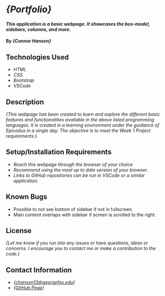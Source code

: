 # _{Portfolio}_

#### _This application is a basic webpage. It showcases the box-model, sidebars, columns, and more._

#### By _**{Connor Hansen}**_

## Technologies Used

* _HTML_
* _CSS_
* _Bootstrap_
* _VSCode_


## Description

_{This webpage has been created to learn and explore the different basic features and functionalities available in the above listed programming languages. It is created in a learning environment under the guidance of Epicodus in a single day. The objective is to meet the Week 1 Project requirements.}_

## Setup/Installation Requirements

* _Reach this webpage through the browser of your choice_
* _Recommend using the most up to date version of your browser._
* _Links to GitHub repositories can be run in VSCode or a similar application._

## Known Bugs

* Possible to not see bottom of sidebar if not in fullscreen.
* Main content overlaps with sidebar if screen is scrolled to the right.

## License

_{Let me know if you run into any issues or have questions, ideas or concerns.  I encourage you to contact me or make a contribution to the code.}_

## Contact Information

* _{<chansen13@georgefox.edu>}_
* _{[GitHub Page](https://github.com/chansen1395)}_